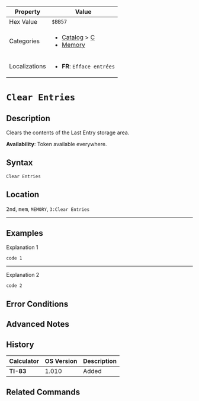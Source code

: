 | Property      | Value |
|---------------|-------|
| Hex Value     | `$BB57`|
| Categories    | <ul><li>[Catalog](<../categories/Catalog.md>) > [C](<../categories/Catalog.md#C>)</li><li>[Memory](<../categories/Memory.md>)</li></ul> |
| Localizations | <ul><li><b>FR</b>: `Efface entrées`</li></ul> |

# `Clear Entries`

## Description
Clears the contents of the Last Entry storage area.


<b>Availability</b>: Token available everywhere.

## Syntax
`Clear Entries`

## Location
<kbd>2nd</kbd>, <kbd>mem</kbd>, `MEMORY`, `3:Clear Entries`
<hr>

## Examples

Explanation 1
```ti-basic
code 1
```
---
Explanation 2
```ti-basic
code 2
```

## Error Conditions


## Advanced Notes


## History
| Calculator | OS Version | Description |
|------------|------------|-------------|
| <b>TI-83</b> | 1.010 | Added

## Related Commands

    